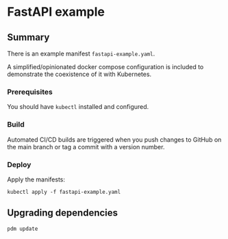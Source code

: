 # FastAPI example

## Summary

There is an example manifest `fastapi-example.yaml`.

A simplified/opinionated docker compose configuration is included to demonstrate
the coexistence of it with Kubernetes.

### Prerequisites

You should have `kubectl` installed and configured.

### Build

Automated CI/CD builds are triggered when you push changes to GitHub on the
main branch or tag a commit with a version number.

### Deploy

Apply the manifests:

```shell
kubectl apply -f fastapi-example.yaml
```

## Upgrading dependencies

```shell
pdm update
```
